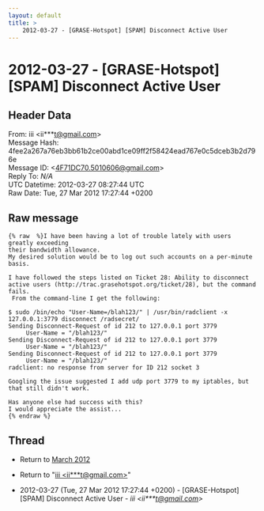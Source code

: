```yaml
---
layout: default
title: >
    2012-03-27 - [GRASE-Hotspot] [SPAM] Disconnect Active User
---
```


# 2012-03-27 - [GRASE-Hotspot] [SPAM] Disconnect Active User

## Header Data

From: iii \<ii***t@gmail.com\><br>
Message Hash: 4fee2a267a76eb3bb61b2ce00abd1ce09ff2f58424ead767e0c5dceb3b2d796e<br>
Message ID: \<4F71DC70.5010606@gmail.com\><br>
Reply To: _N/A_<br>
UTC Datetime: 2012-03-27 08:27:44 UTC<br>
Raw Date: Tue, 27 Mar 2012 17:27:44 +0200<br>

## Raw message

```
{% raw  %}I have been having a lot of trouble lately with users greatly exceeding 
their bandwidth allowance.
My desired solution would be to log out such accounts on a per-minute basis.

I have followed the steps listed on Ticket 28: Ability to disconnect 
active users (http://trac.grasehotspot.org/ticket/28), but the command 
fails.
 From the command-line I get the following:

$ sudo /bin/echo "User-Name=/blah123/" | /usr/bin/radclient -x 
127.0.0.1:3779 disconnect /radsecret/
Sending Disconnect-Request of id 212 to 127.0.0.1 port 3779
     User-Name = "/blah123/"
Sending Disconnect-Request of id 212 to 127.0.0.1 port 3779
     User-Name = "/blah123/"
Sending Disconnect-Request of id 212 to 127.0.0.1 port 3779
     User-Name = "/blah123/"
radclient: no response from server for ID 212 socket 3

Googling the issue suggested I add udp port 3779 to my iptables, but 
that still didn't work.

Has anyone else had success with this?
I would appreciate the assist...
{% endraw %}
```

## Thread

+ Return to [March 2012](/archive/2012/03)

+ Return to "[iii <ii***t<span>@</span>gmail.com>](/authors/ii___t_at_gmail_com)"

+ 2012-03-27 (Tue, 27 Mar 2012 17:27:44 +0200) - [GRASE-Hotspot] [SPAM] Disconnect Active User - _iii \<ii***t@gmail.com\>_

